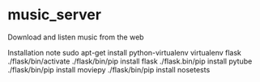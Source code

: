 # music_server
Download and listen music from the web

Installation note
sudo apt-get install python-virtualenv
virtualenv flask
./flask/bin/activate
./flask/bin/pip install flask
./flask.bin/pip install pytube
./flask/bin/pip install moviepy
./flask/bin/pip install nosetests


